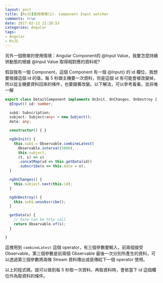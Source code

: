 ```yaml
---
layout: post
title: [RxJS]使用情境(2)- Component Input watcher
comments: true
date: 2017-02-12 22:28:53
categories: Angular
tags: 
- Angular
- RxJS
---
```


另外一個簡單的使用情境：Angular Component的 @Input Value，我要怎麼持續併動態的根據 @Input Value 取得相對應的資料呢?

<!-- more -->

假設我有一個 Component，這個 Component 有一個 @Input() 的 id 欄位，我想要根據這個 id 的值，每 5 秒跟主機要一次資料，但是這個 id 有可能會被改變掉，所以從主機要資料回來的條件，也要跟著改變。以下解法，可以參考看看，並非唯一解

```typescript
export class DetailComponent implements OnInit, OnChanges, OnDestroy {
  @Input() id: number;

  sub$: Subscription;
  subject: Subject<any> = new Subject();
  data: any;

  constructor() { }

  ngOnInit() {
    this.sub$ = Observable.combineLatest(
      Observable.interval(5000), 
      this.subject, 
      (t, s) => s)
      .concatMap(id => this.getData(id))
      .subscribe(x => this.data = x);
  }

  ngOnChanges() {
    this.subject.next(this.id);
  }

  ngOnDestroy() {
    this.sub$.unsubscribe();
  }

  getData(s) {
    // here can be http call
    return Observable.of(s);
  }

}

```

這裡用到 `combineLatest` 這個 operator，有三個參數要輸入，前兩個接受 Observable，第三個參數是前兩個 Observable 最後一次分別所產生的資料，可以透過第三個參數將兩條 Stream 資料傳出或是傳給下一個 operator 使用。

以上的程式碼，就可以做到每 5 秒取一次資料，再取資料時，會依當下 id 這個欄位作為取資料的條件。